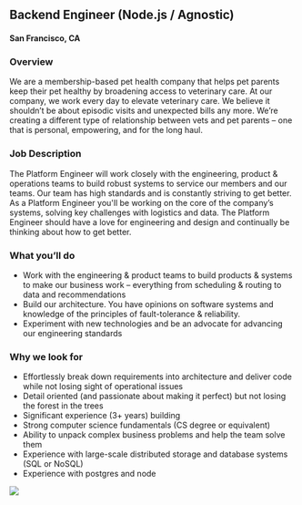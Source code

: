 ## Backend Engineer (Node.js / Agnostic)
#### San Francisco, CA

### Overview
We are a membership-based pet health company that helps pet parents keep their pet healthy by broadening access to veterinary care. 
At our company, we work every day to elevate veterinary care. We believe it shouldn’t be about episodic visits and unexpected bills any more. We’re creating a different type of relationship between vets and pet parents – one that is personal, empowering, and for the long haul.

### Job Description
The Platform Engineer will work closely with the engineering, product & operations teams to build robust systems to service our members and our teams. Our team has high standards and is constantly striving to get better.
As a Platform Engineer you'll be working on the core of the company’s systems, solving key challenges with logistics and data. The Platform Engineer should have a love for engineering and design and continually be thinking about how to get better.

### What you’ll do
+  Work with the engineering & product teams to build products & systems to make our business work – everything from scheduling & routing to data and recommendations
+  Build our architecture. You have opinions on software systems and knowledge of the principles of fault-tolerance & reliability.
+  Experiment with new technologies and be an advocate for advancing our engineering standards

### Why we look for
+  Effortlessly break down requirements into architecture and deliver code while not losing sight of operational issues
+  Detail oriented (and passionate about making it perfect) but not losing the forest in the trees
+  Significant experience (3+ years) building
+  Strong computer science fundamentals (CS degree or equivalent)
+  Ability to unpack complex business problems and help the team solve them
+  Experience with large-scale distributed storage and database systems (SQL or NoSQL)
+  Experience with postgres and node


[<img src='https://dabuttonfactory.com/button.png?t=Learn+More&f=Calibri-Bold&ts=24&tc=fff&hp=20&vp=8&c=5&bgt=unicolored&bgc=29aafe'>](https://letsrockit.co/job/rnv6enk-backend-engineer-node-js)
